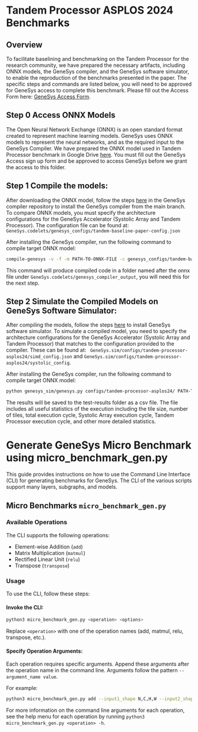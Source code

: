 # Tandem Processor ASPLOS 2024 Benchmarks
## Overview
To facilitate baselining and benchmarking on the Tandem Processor for the research community, we have prepared the necessary artifacts, including ONNX models, the GeneSys compiler, and the GeneSys software simulator, to enable the reproduction of the benchmarks presented in the paper. The specific steps and commands are listed below, you will need to be approved for GeneSys access to complete this benchmark. Please fill out the Access Form here: [GeneSys Access Form](https://forms.gle/Co7YBvS9YFuTrNzg7).

## Step 0 Access ONNX Models
The Open Neural Network Exchange (ONNX) is an open standard format created to represent machine learning models. GeneSys uses ONNX models to represent the neural networks, and as the required input to the GeneSys Compiler. We have prepared the ONNX model used in Tandem Processor benchmark in Google Drive [here](https://drive.google.com/drive/folders/1gxfW-vH-OI1waZpQJzJ_D9fM9S9ya8pk?usp=sharing). You must fill out the GeneSys Access sign up form and be approved to access GeneSys before we grant the access to this folder.

## Step 1 Compile the models:
After downloading the ONNX model, follow the steps [here](https://github.com/actlab-genesys/GeneSys.codelets/tree/main) in the GeneSys compiler repository to install the GeneSys compiler from the main branch. To compare ONNX models, you must specify the architecture configurations for the GeneSys Accelerator (Systolic Array and Tandem Processor). The configuration file can be found at: ``` GeneSys.codelets/genesys_configs/tandem-baseline-paper-config.json ```

After installing the GeneSys compiler, run the following command to compile target ONNX model:
```bash
compile-genesys -v -f -m PATH-TO-ONNX-FILE -c genesys_configs/tandem-baseline-paper-config.json
```
This command will produce compiled code in a folder named after the onnx file under ``` GeneSys.codelets/genesys_compiler_output ```, you will need this for the next step.

## Step 2 Simulate the Compiled Models on GeneSys Software Simulator:

After compiling the models, follow the steps [here](https://github.com/actlab-genesys/GeneSys.sim) to install GeneSys software simulator. To simulate a compiled model, you need to specify the architecture configurations for the GeneSys Accelerator (Systolic Array and Tandem Processor) that matches to the configuration provided to the compiler. These can be found at: ``` GeneSys.sim/configs/tandem-processor-asplos24/simd_config.json``` and ```GeneSys.sim/configs/tandem-processor-asplos24/systolic_config```.

After installing the GeneSys compiler, run the following command to compile target ONNX model:
```bash
python genesys_sim/genesys.py configs/tandem-processor-asplos24/ PATH-TO-COMPILED-CODE_FOLDER --mode energy
```
The results will be saved to the test-results folder as a csv file. The file includes all useful statistics of the execution including the tile size, number of tiles, total execution cycle, Systolic Array execution cycle, Tandem Processor execution cycle, and other more detailed statistics.

# Generate GeneSys Micro Benchmark using micro_benchmark_gen.py
This guide provides instructions on how to use the Command Line Interface (CLI) for generating benchmarks for GeneSys. The CLI of the various scripts support many layers, subgraphs, and models.

## Micro Benchmarks `micro_benchmark_gen.py`
### Available Operations
The CLI supports the following operations:

* Element-wise Addition (`add`)
* Matrix Multiplication (`matmul`)
* Rectified Linear Unit (`relu`)
* Transpose (`transpose`)

### Usage
To use the CLI, follow these steps:

#### Invoke the CLI:

```bash
python3 micro_benchmark_gen.py <operation> <options>
```
Replace `<operation>` with one of the operation names (add, matmul, relu, transpose, etc.).

#### Specify Operation Arguments:
Each operation requires specific arguments. Append these arguments after the operation name in the command line. Arguments follow the pattern `--argument_name value`.

For example:

```bash
python3 micro_benchmark_gen.py add --input1_shape N,C,H,W --input2_shape N,C,H,W
```

For more information on the command line arguments for each operation, see the help menu for each operation by running `python3 micro_benchmark_gen.py <operation> -h`.

